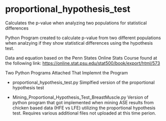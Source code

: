 # proportional_hypothesis_test
Calculates the p-value when analyzing two populations for statistical differences

Python Program created to calculate p-value from two different populations when analzying if they show statistical differences using the hypothesis test. 

Data and equation based on the Penn States Online Stats Course found at the following link:
https://online.stat.psu.edu/stat500/book/export/html/573

Two Python Programs Attached That Implemnt the Program

- proportional_hypothesis_test.py
Simplfied version of the proportional hypothesis test

- Mining_Proportional_Hypothesis_Test_BreastMuscle.py
Version of python program that got implemented when mining ASE results from chicken based data (HFE vs LFE) utilizing the proportional hypothesis test. Requires various additional files not uploaded at this time perion.
